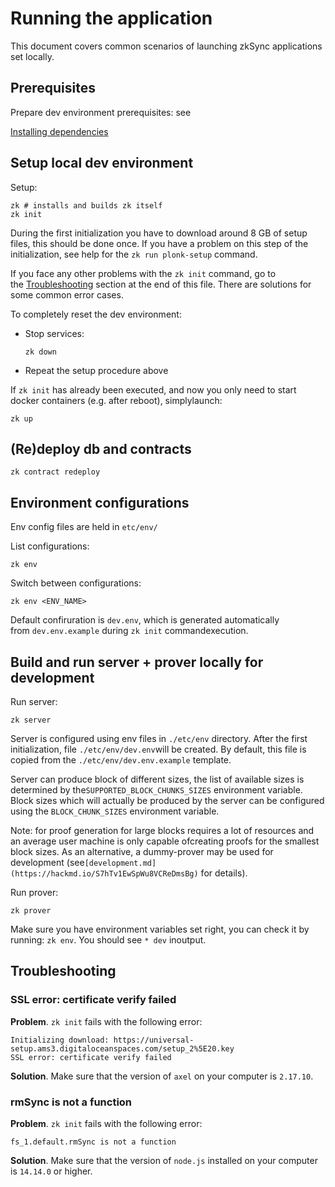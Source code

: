 # Running the application

This document covers common scenarios of launching zkSync applications set locally.

## Prerequisites

Prepare dev environment prerequisites: see

[Installing dependencies](./setup-dev.md)

## Setup local dev environment

Setup:

```
zk # installs and builds zk itself
zk init
```

During the first initialization you have to download around 8 GB of setup files, this should be done once. If you have a
problem on this step of the initialization, see help for the `zk run plonk-setup` command.

If you face any other problems with the `zk init` command, go to the [Troubleshooting](##Troubleshooting) section at the
end of this file. There are solutions for some common error cases.

To completely reset the dev environment:

- Stop services:

  ```
  zk down
  ```

- Repeat the setup procedure above

If `zk init` has already been executed, and now you only need to start docker containers (e.g. after reboot),
simplylaunch:

```
zk up
```

## (Re)deploy db and contraсts

```
zk contract redeploy
```

## Environment configurations

Env config files are held in `etc/env/`

List configurations:

```
zk env
```

Switch between configurations:

```
zk env <ENV_NAME>
```

Default confiruration is `dev.env`, which is generated automatically
from `dev.env.example` during `zk init` commandexecution.

## Build and run server + prover locally for development

Run server:

```
zk server
```

Server is configured using env files in `./etc/env` directory. After the first initialization,
file `./etc/env/dev.env`will be created. By default, this file is copied from the `./etc/env/dev.env.example` template.

Server can produce block of different sizes, the list of available sizes is determined by
the`SUPPORTED_BLOCK_CHUNKS_SIZES` environment variable. Block sizes which will actually be produced by the server can be
configured using the `BLOCK_CHUNK_SIZES` environment variable.

Note: for proof generation for large blocks requires a lot of resources and an average user machine is only capable
ofcreating proofs for the smallest block sizes. As an alternative, a dummy-prover may be used for development
(see`[development.md](https://hackmd.io/S7hTv1EwSpWu8VCReDmsBg)` for details).

Run prover:

```
zk prover
```

Make sure you have environment variables set right, you can check it by running: `zk env`. You should
see `* dev` inoutput.

## Troubleshooting

### SSL error: certificate verify failed

**Problem**. `zk init` fails with the following error:

```
Initializing download: https://universal-setup.ams3.digitaloceanspaces.com/setup_2%5E20.key
SSL error: certificate verify failed
```

**Solution**. Make sure that the version of `axel` on your computer is `2.17.10`.

### rmSync is not a function

**Problem**. `zk init` fails with the following error:

```
fs_1.default.rmSync is not a function
```

**Solution**. Make sure that the version of `node.js` installed on your computer is `14.14.0` or higher.
